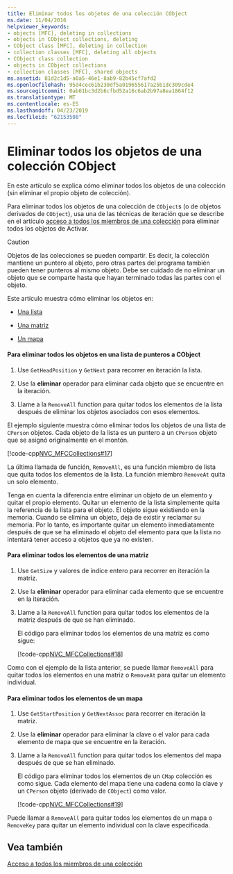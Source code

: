 ```yaml
---
title: Eliminar todos los objetos de una colección CObject
ms.date: 11/04/2016
helpviewer_keywords:
- objects [MFC], deleting in collections
- objects in CObject collections, deleting
- CObject class [MFC], deleting in collection
- collection classes [MFC], deleting all objects
- CObject class collection
- objects in CObject collections
- collection classes [MFC], shared objects
ms.assetid: 81d2c1d5-a0a5-46e1-8ab9-82b45cf7afd2
ms.openlocfilehash: 95d4cec61b230df5a019655617a25b1dc309cde4
ms.sourcegitcommit: 0ab61bc3d2b6cfbd52a16c6ab2b97a8ea1864f12
ms.translationtype: MT
ms.contentlocale: es-ES
ms.lasthandoff: 04/23/2019
ms.locfileid: "62153508"
---
```

# <a name="deleting-all-objects-in-a-cobject-collection"></a>Eliminar todos los objetos de una colección CObject

En este artículo se explica cómo eliminar todos los objetos de una colección (sin eliminar el propio objeto de colección).

Para eliminar todos los objetos de una colección de `CObject`s (o de objetos derivados de `CObject`), usa una de las técnicas de iteración que se describe en el artículo [acceso a todos los miembros de una colección](../mfc/accessing-all-members-of-a-collection.md) para eliminar todos los objetos de Activar.

> [!CAUTION]
>  Objetos de las colecciones se pueden compartir. Es decir, la colección mantiene un puntero al objeto, pero otras partes del programa también pueden tener punteros al mismo objeto. Debe ser cuidado de no eliminar un objeto que se comparte hasta que hayan terminado todas las partes con el objeto.

Este artículo muestra cómo eliminar los objetos en:

- [Una lista](#_core_to_delete_all_objects_in_a_list_of_pointers_to_cobject)

- [Una matriz](#_core_to_delete_all_elements_in_an_array)

- [Un mapa](#_core_to_delete_all_elements_in_a_map)

#### <a name="_core_to_delete_all_objects_in_a_list_of_pointers_to_cobject"></a>  Para eliminar todos los objetos en una lista de punteros a CObject

1. Use `GetHeadPosition` y `GetNext` para recorrer en iteración la lista.

1. Use la **eliminar** operador para eliminar cada objeto que se encuentre en la iteración.

1. Llame a la `RemoveAll` function para quitar todos los elementos de la lista después de eliminar los objetos asociados con esos elementos.

El ejemplo siguiente muestra cómo eliminar todos los objetos de una lista de `CPerson` objetos. Cada objeto de la lista es un puntero a un `CPerson` objeto que se asignó originalmente en el montón.

[!code-cpp[NVC_MFCCollections#17](../mfc/codesnippet/cpp/deleting-all-objects-in-a-cobject-collection_1.cpp)]

La última llamada de función, `RemoveAll`, es una función miembro de lista que quita todos los elementos de la lista. La función miembro `RemoveAt` quita un solo elemento.

Tenga en cuenta la diferencia entre eliminar un objeto de un elemento y quitar el propio elemento. Quitar un elemento de la lista simplemente quita la referencia de la lista para el objeto. El objeto sigue existiendo en la memoria. Cuando se elimina un objeto, deja de existir y reclamar su memoria. Por lo tanto, es importante quitar un elemento inmediatamente después de que se ha eliminado el objeto del elemento para que la lista no intentará tener acceso a objetos que ya no existen.

#### <a name="_core_to_delete_all_elements_in_an_array"></a>  Para eliminar todos los elementos de una matriz

1. Use `GetSize` y valores de índice entero para recorrer en iteración la matriz.

1. Use la **eliminar** operador para eliminar cada elemento que se encuentre en la iteración.

1. Llame a la `RemoveAll` function para quitar todos los elementos de la matriz después de que se han eliminado.

   El código para eliminar todos los elementos de una matriz es como sigue:

   [!code-cpp[NVC_MFCCollections#18](../mfc/codesnippet/cpp/deleting-all-objects-in-a-cobject-collection_2.cpp)]

Como con el ejemplo de la lista anterior, se puede llamar `RemoveAll` para quitar todos los elementos en una matriz o `RemoveAt` para quitar un elemento individual.

#### <a name="_core_to_delete_all_elements_in_a_map"></a> Para eliminar todos los elementos de un mapa

1. Use `GetStartPosition` y `GetNextAssoc` para recorrer en iteración la matriz.

1. Use la **eliminar** operador para eliminar la clave o el valor para cada elemento de mapa que se encuentre en la iteración.

1. Llame a la `RemoveAll` function para quitar todos los elementos del mapa después de que se han eliminado.

   El código para eliminar todos los elementos de un `CMap` colección es como sigue. Cada elemento del mapa tiene una cadena como la clave y un `CPerson` objeto (derivado de `CObject`) como valor.

   [!code-cpp[NVC_MFCCollections#19](../mfc/codesnippet/cpp/deleting-all-objects-in-a-cobject-collection_3.cpp)]

Puede llamar a `RemoveAll` para quitar todos los elementos de un mapa o `RemoveKey` para quitar un elemento individual con la clave especificada.

## <a name="see-also"></a>Vea también

[Acceso a todos los miembros de una colección](../mfc/accessing-all-members-of-a-collection.md)

